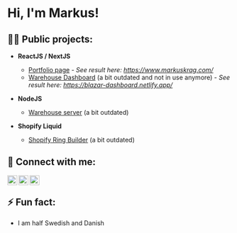 <h1>Hi, I'm Markus!</a></h1>

<h2>👨‍💻 Public projects:</h2>

- <b>ReactJS / NextJS</b>
  - [Portfolio page](https://github.com/Mackan1/portfolio-page) - <i>See result here: https://www.markuskrag.com/</i>
  - [Warehouse Dashboard](https://github.com/Mackan1/react-dashboard) (a bit outdated and not in use anymore) - <i>See result here: https://blazar-dashboard.netlify.app/</i>
- <b>NodeJS</b>
  - [Warehouse server](https://github.com/Mackan1/dashboard-server) (a bit outdated)
  
- <b>Shopify Liquid</b>
  - [Shopify Ring Builder](https://github.com/Mackan1/ring-builder) (a bit outdated)

<h2>🤳 Connect with me:</h2>

[<img align="left" alt="MarkusKrag | FaceBook" width="22px" src="https://cdn.cdnlogo.com/logos/t/96/twitter-icon.svg" />][facebook]
[<img align="left" alt="MarkusKrag| LinkedIn" width="22px" src="https://cdn.cdnlogo.com/logos/l/66/linkedin-icon.svg" />][linkedin]
[<img align="left" alt="MarkusKrag | Instagram" width="22px" src="https://cdn.cdnlogo.com/logos/i/92/instagram.svg" />][instagram]

[facebook]: https://www.facebook.com/markus.krag/
[instagram]: https://www.instagram.com/markuskrag/
[linkedin]: https://www.linkedin.com/in/markus-krag/


<br><h2>⚡ Fun fact:</h2>
  - I am half Swedish and Danish

